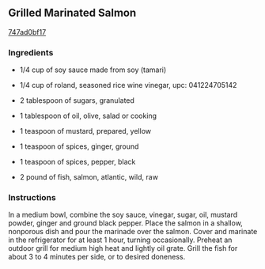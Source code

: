 ## Grilled Marinated Salmon

[747ad0bf17](http://allrecipes.com/recipe/grilled-marinated-salmon/)

### Ingredients

 - 1/4 cup of soy sauce made from soy (tamari)

 - 1/4 cup of roland, seasoned rice wine vinegar, upc: 041224705142

 - 2 tablespoon of sugars, granulated

 - 1 tablespoon of oil, olive, salad or cooking

 - 1 teaspoon of mustard, prepared, yellow

 - 1 teaspoon of spices, ginger, ground

 - 1 teaspoon of spices, pepper, black

 - 2 pound of fish, salmon, atlantic, wild, raw

### Instructions

In a medium bowl, combine the soy sauce, vinegar, sugar, oil, mustard powder, ginger and ground black pepper. Place the salmon in a shallow, nonporous dish and pour the marinade over the salmon. Cover and marinate in the refrigerator for at least 1 hour, turning occasionally. Preheat an outdoor grill for medium high heat and lightly oil grate. Grill the fish for about 3 to 4 minutes per side, or to desired doneness.